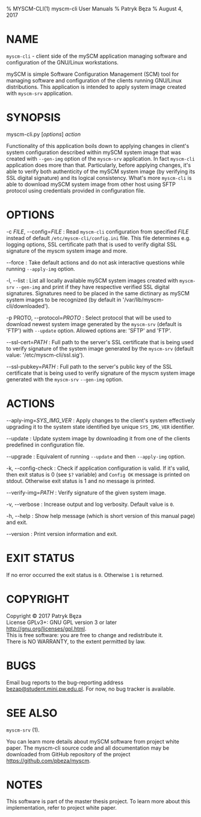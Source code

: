 % MYSCM-CLI(1) myscm-cli User Manuals
% Patryk Bęza
% August 4, 2017

# NAME

`myscm-cli` - client side of the mySCM application managing software and
configuration of the GNU/Linux workstations.

mySCM is simple Software Configuration Management (SCM) tool for managing
software and configuration of the clients running GNU/Linux distributions.
This application is intended to apply system image created with `myscm-srv`
application.

# SYNOPSIS

myscm-cli.py [*options*] *action*

Functionality of this application boils down to applying changes in client's system configuration described within mySCM system image that was created with `--gen-img` option of the `myscm-srv` application.  In fact `myscm-cli` application does more than that.  Particularly, before applying changes, it's able to verify both authenticity of the mySCM system image (by verifying its SSL digital signature) and its logical consistency.  What's more `myscm-cli` is able to download mySCM system image from other host using SFTP protocol using credentials provided in configuration file.

# OPTIONS

-c *FILE*, \--config=*FILE*
:   Read `myscm-cli` configuration from specified *FILE* instead of default
    `/etc/myscm-cli/config.ini` file.  This file determines e.g. logging
    options, SSL certificate path that is used to verify digital SSL signature
    of the myscm system image and more.

\--force
:   Take default actions and do not ask interactive questions while running
    `--apply-img` option.

-l, \--list
:   List all locally available mySCM system images created with `myscm-srv`
    `--gen-img` and print if they have respective verified SSL digital
    signatures.  Signatures need to be placed in the same dictinary as mySCM
    system images to be recognized (by default in
    '/var/lib/myscm-cli/downloaded').

-p PROTO, \--protocol=*PROTO*
:   Select protocol that will be used to download newest system image generated
    by the `myscm-srv` (default is 'FTP') with `--update` option.  Allowed
    options are: 'SFTP' and 'FTP'.

\--ssl-cert=*PATH*
:   Full path to the server's SSL certificate that is being used to verify
    signature of the system image generated by the `myscm-srv` (default value:
    '/etc/myscm-cli/ssl.sig').

\--ssl-pubkey=*PATH*
:   Full path to the server's public key of the SSL certificate that is being
    used to verify signature of the myscm system image generated with the
    `myscm-srv` `--gen-img` option.

# ACTIONS

\--aply-img=*SYS_IMG_VER*
:   Apply changes to the client's system effectively upgrading it to the system
    state identified bye unique `SYS_IMG_VER` identifier.

\--update
:   Update system image by downloading it from one of the clients predefined in
    configuration file.

\--upgrade
:   Equivalent of running `--update` and then `--apply-img` option.

-k, \--config-check
:   Check if application configuration is valid.  If it's valid, then exit
    status is 0 (see `$?` variable) and `Config OK` message is printed on
    stdout.  Otherwise exit status is 1 and no message is printed.

\--verify-img=*PATH*
:   Verify signature of the given system image.

-v, \--verbose
:   Increase output and log verbosity.  Default value is `0`.

-h, \--help
:   Show help message (which is short version of this manual page) and exit.

\--version
:   Print version information and exit.

# EXIT STATUS

If no error occurred the exit status is `0`.  Otherwise `1` is returned.

# COPYRIGHT

Copyright © 2017 Patryk Bęza  
License GPLv3+: GNU GPL version 3 or later <http://gnu.org/licenses/gpl.html>.  
This is free software: you are free to change and redistribute it.  
There is NO WARRANTY, to the extent permitted by law.

# BUGS

Email bug reports to the bug-reporting address <bezap@student.mini.pw.edu.pl>.
For now, no bug tracker is available.

# SEE ALSO

`myscm-srv` (1).

You can learn more details about mySCM software from project white paper.  The
myscm-cli source code and all documentation may be downloaded from GitHub
repository of the project <https://github.com/pbeza/myscm>.

# NOTES

This software is part of the master thesis project.  To learn more about this
implementation, refer to project white paper.
